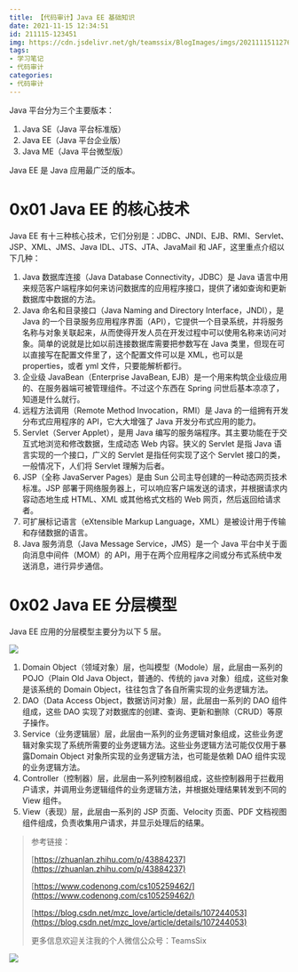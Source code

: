 ```yaml
---
title: 【代码审计】Java EE 基础知识
date: 2021-11-15 12:34:51
id: 211115-123451
img: https://cdn.jsdelivr.net/gh/teamssix/BlogImages/imgs/202111151127644.png
tags:
- 学习笔记
- 代码审计
categories:
- 代码审计
---
```


Java 平台分为三个主要版本：

1. Java SE（Java 平台标准版）
2. Java EE（Java 平台企业版）
3. Java ME（Java 平台微型版）

Java EE 是 Java 应用最广泛的版本。

# 0x01 Java EE 的核心技术

Java EE 有十三种核心技术，它们分别是：JDBC、JNDI、EJB、RMI、Servlet、JSP、XML、JMS、Java IDL、JTS、JTA、JavaMail 和 JAF，这里重点介绍以下几种：

1. Java 数据库连接（Java Database Connectivity，JDBC）是 Java 语言中用来规范客户端程序如何来访问数据库的应用程序接口，提供了诸如查询和更新数据库中数据的方法。
2. Java 命名和目录接口（Java Naming and Directory Interface，JNDI），是 Java 的一个目录服务应用程序界面（API），它提供一个目录系统，并将服务名称与对象关联起来，从而使得开发人员在开发过程中可以使用名称来访问对象。简单的说就是比如以前连接数据库需要把参数写在 Java 类里，但现在可以直接写在配置文件里了，这个配置文件可以是 XML，也可以是 properties，或者 yml 文件，只要能解析都行。
3. 企业级 JavaBean（Enterprise JavaBean, EJB）是一个用来构筑企业级应用的、在服务器端可被管理组件。不过这个东西在 Spring 问世后基本凉凉了，知道是什么就行。
4. 远程方法调用（Remote Method Invocation，RMI）是 Java 的一组拥有开发分布式应用程序的 API，它大大增强了 Java 开发分布式应用的能力。
5. Servlet（Server Applet），是用 Java 编写的服务端程序。其主要功能在于交互式地浏览和修改数据，生成动态 Web 内容。狭义的 Servlet 是指 Java 语言实现的一个接口，广义的 Servlet 是指任何实现了这个 Servlet 接口的类，一般情况下，人们将 Servlet 理解为后者。
6. JSP（全称 JavaServer Pages）是由 Sun 公司主导创建的一种动态网页技术标准。JSP 部署于网络服务器上，可以响应客户端发送的请求，并根据请求内容动态地生成 HTML、XML 或其他格式文档的 Web 网页，然后返回给请求者。
7. 可扩展标记语言（eXtensible Markup Language，XML）是被设计用于传输和存储数据的语言。
8. Java 服务消息（Java Message Service，JMS）是一个 Java 平台中关于面向消息中间件（MOM）的 API，用于在两个应用程序之间或分布式系统中发送消息，进行异步通信。

# 0x02 Java EE 分层模型

Java EE 应用的分层模型主要分为以下 5 层。

![](https://cdn.jsdelivr.net/gh/teamssix/BlogImages/img/202111151127644.png)

1. Domain Object（领域对象）层，也叫模型（Modole）层，此层由一系列的 POJO（Plain Old Java Object，普通的、传统的 java 对象）组成，这些对象是该系统的 Domain Object，往往包含了各自所需实现的业务逻辑方法。
2. DAO（Data Access Object，数据访问对象）层，此层由一系列的 DAO 组件组成，这些 DAO 实现了对数据库的创建、查询、更新和删除（CRUD）等原子操作。
3. Service（业务逻辑层）层，此层由一系列的业务逻辑对象组成，这些业务逻辑对象实现了系统所需要的业务逻辑方法。这些业务逻辑方法可能仅仅用于暴露Domain Object 对象所实现的业务逻辑方法，也可能是依赖 DAO 组件实现的业务逻辑方法。
4. Controller（控制器）层，此层由一系列控制器组成，这些控制器用于拦截用户请求，并调用业务逻辑组件的业务逻辑方法，并根据处理结果转发到不同的 View 组件。
5. View（表现）层，此层由一系列的 JSP 页面、Velocity 页面、PDF 文档视图组件组成，负责收集用户请求，并显示处理后的结果。

> 参考链接：
>
> [https://zhuanlan.zhihu.com/p/43884237](https://zhuanlan.zhihu.com/p/43884237)
>
> [https://www.codenong.com/cs105259462/](https://www.codenong.com/cs105259462/)
>
> [https://blog.csdn.net/mzc_love/article/details/107244053](https://blog.csdn.net/mzc_love/article/details/107244053)
>
> 更多信息欢迎关注我的个人微信公众号：TeamsSix

![](https://cdn.jsdelivr.net/gh/teamssix/BlogImages/imgs/TeamsSix_Subscription_Logo2.png)

